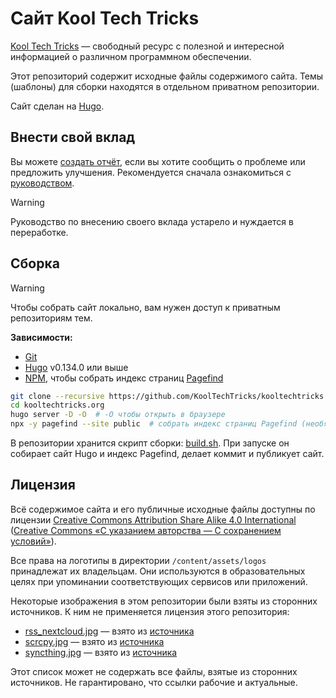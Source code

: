 # Сайт Kool Tech Tricks

[Kool Tech Tricks](https://kooltechtricks.org) — свободный ресурс с полезной и
интересной информацией о различном программном обеспечении.

Этот репозиторий содержит исходные файлы содержимого сайта. Темы (шаблоны) для
сборки находятся в отдельном приватном репозитории.

Сайт сделан на [Hugo](https://gohugo.io).

## Внести свой вклад

Вы можете [создать отчёт], если вы хотите сообщить о проблеме или предложить
улучшения. Рекомендуется сначала ознакомиться с [руководством].

[создать отчёт]: https://github.com/KoolTechTricks/kooltechtricks.org/issues/new
[руководством]: /CONTRIBUTING.md

> [!warning]
> Руководство по внесению своего вклада устарело и нуждается в переработке.

## Сборка

> [!warning]
> Чтобы собрать сайт локально, вам нужен доступ к приватным репозиториям тем.

**Зависимости:**
- [Git](https://git-scm.com/downloads)
- [Hugo](https://gohugo.io/installation) v0.134.0 или выше
- [NPM](https://docs.npmjs.com/downloading-and-installing-node-js-and-npm),
чтобы собрать индекс страниц [Pagefind](https://pagefind.app)

```sh
git clone --recursive https://github.com/KoolTechTricks/kooltechtricks.org # --recursive чтобы клонировать темы
cd kooltechtricks.org
hugo server -D -O  # -O чтобы открыть в браузере
npx -y pagefind --site public  # собрать индекс страниц Pagefind (необязательно)
```

В репозитории хранится скрипт сборки: [build.sh](/build.sh). При запуске он
собирает сайт Hugo и индекс Pagefind, делает коммит и публикует сайт.

## Лицензия

Всё содержимое сайта и его публичные исходные файлы доступны по лицензии
[Creative Commons Attribution Share Alike 4.0 International](https://creativecommons.org/licenses/by-sa/4.0)
([Creative Commons «С указанием авторства — С сохранением условий»](https://creativecommons.org/licenses/by-sa/4.0/deed.ru)).

Все права на логотипы в директории `/content/assets/logos` принадлежат их
владельцам. Они используются в образовательных целях при упоминании
соответствующих сервисов или приложений.

Некоторые изображения в этом репозитории были взяты из сторонних источников. К
ним не применяется лицензия этого репозитория:

- [rss_nextcloud.jpg](/content/media/rss_nextcloud.jpg) — взято из
[источника](https://github.com/nextcloud/news/blob/master/screenshots/1.png)
- [scrcpy.jpg](/content/media/scrcpy.jpg) — взято из
[источника](https://github.com/Genymobile/scrcpy)
- [syncthing.jpg](/content/media/syncthing.jpg) — взято из
[источника](https://syncthing.net)

Этот список может не содержать все файлы, взятые из сторонних источников. Не
гарантировано, что ссылки рабочие и актуальные.

